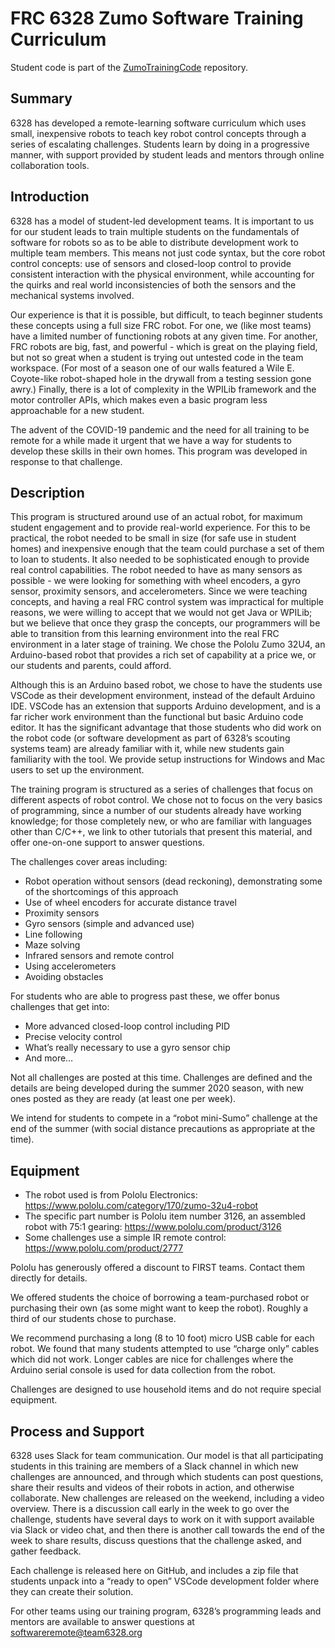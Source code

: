 # FRC 6328 Zumo Software Training Curriculum

Student code is part of the [ZumoTrainingCode](https://github.com/Mechanical-Advantage/ZumoTrainingCode) repository.

## Summary

6328 has developed a remote-learning software curriculum which uses small, inexpensive robots to teach key robot control concepts through a series of escalating challenges. Students learn by doing in a progressive manner, with support provided by student leads and mentors through online collaboration tools.

## Introduction

6328 has a model of student-led development teams. It is important to us for our student leads to train multiple students on the fundamentals of software for robots so as to be able to distribute development work to multiple team members. This means not just code syntax, but the core robot control concepts: use of sensors and closed-loop control to provide consistent interaction with the physical environment, while accounting for the quirks and real world inconsistencies of both the sensors and the mechanical systems involved.

Our experience is that it is possible, but difficult, to teach beginner students these concepts using a full size FRC robot. For one, we (like most teams) have a limited number of functioning robots at any given time. For another, FRC robots are big, fast, and powerful - which is great on the playing field, but not so great when a student is trying out untested code in the team workspace. (For most of a season one of our walls featured a Wile E. Coyote-like robot-shaped hole in the drywall from a testing session gone awry.)  Finally, there is a lot of complexity in the WPILib framework and the motor controller APIs, which makes even a basic program less approachable for a new student.

The advent of the COVID-19 pandemic and the need for all training to be remote for a while made it urgent that we have a way for students to develop these skills in their own homes. This program was developed in response to that challenge.

## Description

This program is structured around use of an actual robot, for maximum student engagement and to provide real-world experience. For this to be practical, the robot needed to be small in size (for safe use in student homes) and inexpensive enough that the team could purchase a set of them to loan to students. It also needed to be sophisticated enough to provide real control capabilities. The robot needed to have as many sensors as possible - we were looking for something with wheel encoders, a gyro sensor, proximity sensors, and accelerometers. Since we were teaching concepts, and having a real FRC control system was impractical for multiple reasons, we were willing to accept that we would not get Java or WPILib; but we believe that once they grasp the concepts, our programmers will be able to transition from this learning environment into the real FRC environment in a later stage of training. We chose the Pololu Zumo 32U4, an Arduino-based robot that provides a rich set of capability at a price we, or our students and parents, could afford.

Although this is an Arduino based robot, we chose to have the students use VSCode as their development environment, instead of the default Arduino IDE. VSCode has an extension that supports Arduino development, and is a far richer work environment than the functional but basic Arduino code editor. It has the significant advantage that those students who did work on the robot code (or software development as part of 6328’s scouting systems team) are already familiar with it, while new students gain familiarity with the tool. We provide setup instructions for Windows and Mac users to set up the environment.

The training program is structured as a series of challenges that focus on different aspects of robot control. We chose not to focus on the very basics of programming, since a number of our students already have working knowledge; for those completely new, or who are familiar with languages other than C/C++, we link to other tutorials that present this material, and offer one-on-one support to answer questions.

The challenges cover areas including:
* Robot operation without sensors (dead reckoning), demonstrating some of the shortcomings of this approach
* Use of wheel encoders for accurate distance travel
* Proximity sensors
* Gyro sensors (simple and advanced use)
* Line following 
* Maze solving
* Infrared sensors and remote control
* Using accelerometers
* Avoiding obstacles

For students who are able to progress past these, we offer bonus challenges that get into:
* More advanced closed-loop control including PID 
* Precise velocity control
* What’s really necessary to use a gyro sensor chip
* And more…

Not all challenges are posted at this time. Challenges are defined and the details are being developed during the summer 2020 season, with new ones posted as they are ready (at least one per week).

We intend for students to compete in a “robot mini-Sumo” challenge at the end of the summer (with social distance precautions as appropriate at the time).

## Equipment

* The robot used is from Pololu Electronics: https://www.pololu.com/category/170/zumo-32u4-robot
* The specific part number is Pololu item number 3126, an assembled robot with 75:1 gearing: https://www.pololu.com/product/3126
* Some challenges use a simple IR remote control: https://www.pololu.com/product/2777

Pololu has generously offered a discount to FIRST teams. Contact them directly for details.

We offered students the choice of borrowing a team-purchased robot or purchasing their own (as some might want to keep the robot). Roughly a third of our students chose to purchase.

We recommend purchasing a long (8 to 10 foot) micro USB cable for each robot. We found that many students attempted to use “charge only” cables which did not work. Longer cables are nice for challenges where the Arduino serial console is used for data collection from the robot.

Challenges are designed to use household items and do not require special equipment.

## Process and Support

6328 uses Slack for team communication. Our model is that all participating students in this training are members of a Slack channel in which new challenges are announced, and through which students can post questions, share their results and videos of their robots in action, and otherwise collaborate. New challenges are released on the weekend, including a video overview. There is a discussion call early in the week to go over the challenge, students have several days to work on it with support available via Slack or video chat, and then there is another call towards the end of the week to share results, discuss questions that the challenge asked, and gather feedback.

Each challenge is released here on GitHub, and includes a zip file that students unpack into a “ready to open” VSCode development folder where they can create their solution.

For other teams using our training program, 6328’s programming leads and mentors are available to answer questions at softwareremote@team6328.org
